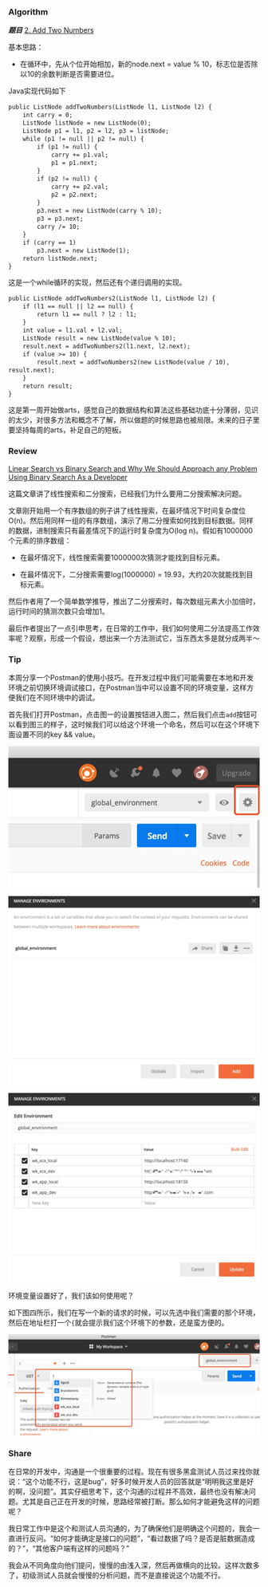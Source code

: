 
### Algorithm

 ***题目***  [2. Add Two Numbers](https://leetcode.com/problems/add-two-numbers/description/) 

基本思路：
* 在循环中，先从个位开始相加，新的node.next = value % 10，标志位是否除以10的余数判断是否需要进位。

Java实现代码如下

```
public ListNode addTwoNumbers(ListNode l1, ListNode l2) {
    int carry = 0;
    ListNode listNode = new ListNode(0);
    ListNode p1 = l1, p2 = l2, p3 = listNode;
    while (p1 != null || p2 != null) {
        if (p1 != null) {
            carry += p1.val;
            p1 = p1.next;
        }
        if (p2 != null) {
            carry += p2.val;
            p2 = p2.next;
        }
        p3.next = new ListNode(carry % 10);
        p3 = p3.next;
        carry /= 10;
    }
    if (carry == 1)
        p3.next = new ListNode(1);
    return listNode.next;
}
```
这是一个while循环的实现，然后还有个递归调用的实现。

```
public ListNode addTwoNumbers2(ListNode l1, ListNode l2) {
    if (l1 == null || l2 == null) {
        return l1 == null ? l2 : l1;
    }
    int value = l1.val + l2.val;
    ListNode result = new ListNode(value % 10);
    result.next = addTwoNumbers2(l1.next, l2.next);
    if (value >= 10) {
        result.next = addTwoNumbers2(new ListNode(value / 10), result.next);
    }
    return result;
}
```
这是第一周开始做arts，感觉自己的数据结构和算法这些基础功底十分薄弱，见识的太少，对很多方法和概念不了解，所以做题的时候思路也被局限。未来的日子里要坚持每周的arts，补足自己的短板。

### Review
[Linear Search vs Binary Search and Why We Should Approach any Problem Using Binary Search As a Developer](https://medium.com/@ysmiracle/linear-search-vs-binary-search-and-why-we-should-approach-any-problem-using-binary-search-as-a-eca2f72d76b0) 

这篇文章讲了线性搜索和二分搜索，已经我们为什么要用二分搜索解决问题。

文章刚开始用一个有序数组的例子讲了线性搜索，在最坏情况下时间复杂度位O(n)。然后用同样一组的有序数组，演示了用二分搜索如何找到目标数据。同样的数据，进制搜索只有最差情况下的运行时复杂度为O(log n)。假如有1000000个元素的排序数组：

* 在最坏情况下，线性搜索需要1000000次猜测才能找到目标元素。

* 在最坏情况下，二分搜索需要log(1000000) = 19.93，大约20次就能找到目标元素。

然后作者用了一个简单数学推导，推出了二分搜索时，每次数组元素大小加倍时，运行时间的猜测次数只会增加1。

最后作者提出了一点引申思考，在日常的工作中，我们如何使用二分法提高工作效率呢？观察，形成一个假设，想出来一个方法测试它，当东西太多是就分成两半～

### Tip

本周分享一个Postman的使用小技巧。在开发过程中我们可能需要在本地和开发环境之前切换环境调试接口，在Postman当中可以设置不同的环境变量，这样方便我们在不同环境中的调试。

首先我们打开Postman，点击图一的设置按钮进入图二，然后我们点击`add`按钮可以看到图三的样子，这时候我们可以给这个环境一个命名，然后可以在这个环境下面设置不同的key && value。

![图一](/images/2018-07-01/1.jpg)

![图二](/images/2018-07-01/2.jpg)

![图三](/images/2018-07-01/3.jpg)

环境变量设置好了，我们该如何使用呢？

如下图四所示，我们在写一个新的请求的时候，可以先选中我们需要的那个环境，然后在地址栏打一个`{`就会提示我们这个环境下的参数，还是蛮方便的。

![图三](/images/2018-07-01/4.jpg)

### Share

在日常的开发中，沟通是一个很重要的过程。现在有很多黑盒测试人员过来找你就说：“这个功能不行，这是bug”，好多时候开发人员的回答就是“明明我这里是好的啊，没问题”。其实仔细思考下，这个沟通的过程并不高效，最终也没有解决问题。尤其是自己正在开发的时候，思路经常被打断。那么如何才能避免这样的问题呢？

我日常工作中是这个和测试人员沟通的，为了确保他们是明确这个问题的，我会一直进行反问。“如何才能确定是接口的问题”，“看过数据了吗？是否是脏数据造成的？”，“其他客户端有这样的问题吗？”

我会从不同角度向他们提问，慢慢的由浅入深，然后再做横向的比较。这样次数多了，初级测试人员就会慢慢的分析问题，而不是直接说这个功能不行。